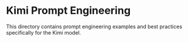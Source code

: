 # Kimi Prompt Engineering

This directory contains prompt engineering examples and best practices specifically for the Kimi model. 
